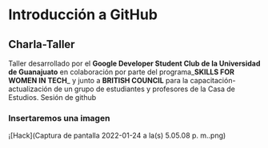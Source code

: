 
# Introducción a GitHub

## Charla-Taller

Taller desarrollado por el **Google Developer Student Club de la Universidad de Guanajuato** en colaboración por parte del programa_**SKILLS FOR WOMEN IN TECH**_ y junto a **BRITISH COUNCIL** para la capacitación-actualización de un grupo de estudiantes y profesores de la Casa de Estudios.
Sesión de github

### Insertaremos una imagen

¡[Hack](Captura de pantalla 2022-01-24 a la(s) 5.05.08 p. m..png)
